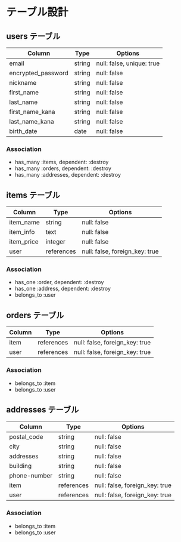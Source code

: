 # テーブル設計

## users テーブル

| Column             | Type   | Options                   |
| ------------------ | ------ | ------------------------- |
| email              | string | null: false, unique: true |
| encrypted_password | string | null: false               |
| nickname           | string | null: false               |
| first_name         | string | null: false               |
| last_name          | string | null: false               |
| first_name_kana    | string | null: false               |
| last_name_kana     | string | null: false               |
| birth_date         | date   | null: false               |

### Association

- has_many :items, dependent: :destroy
- has_many :orders, dependent: :destroy
- has_many :addresses, dependent: :destroy

## items テーブル

| Column     | Type       | Options                        |
| ---------- | ---------- | ------------------------------ |
| item_name  | string     | null: false                    |
| item_info  | text       | null: false                    |
| item_price | integer    | null: false                    |
| user       | references | null: false, foreign_key: true |

### Association

- has_one :order, dependent: :destroy
- has_one :address, dependent: :destroy
- belongs_to :user

## orders テーブル

| Column    | Type       | Options                        |
| --------- | ---------- | ------------------------------ |
| item      | references | null: false, foreign_key: true |
| user      | references | null: false, foreign_key: true |

### Association

- belongs_to :item
- belongs_to :user

## addresses テーブル

| Column       | Type          | Options                        |
| ------------ | ------------- | ------------------------------ |
| postal_code  | string        | null: false                    |
| city         | string        | null: false                    |
| addresses    | string        | null: false                    |
| building     | string        | null: false                    |
| phone-number | string        | null: false                    |
| item         | references    | null: false, foreign_key: true |
| user         | references    | null: false, foreign_key: true |

### Association

- belongs_to :item
- belongs_to :user
